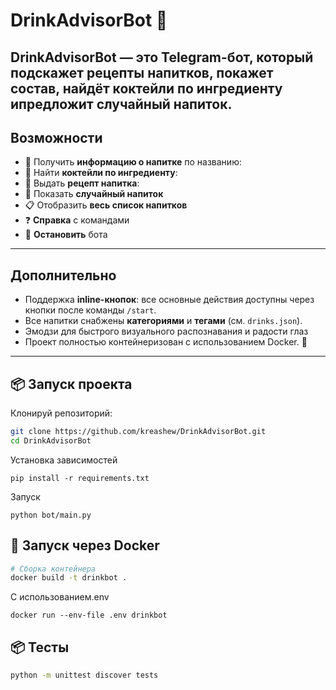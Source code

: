 # DrinkAdvisorBot 🍹

**DrinkAdvisorBot** — это Telegram-бот, который подскажет рецепты напитков, покажет состав, найдёт коктейли по ингредиенту ипредложит случайный напиток. 
---

## Возможности

- 📖 Получить **информацию о напитке** по названию: 
- 🧪 Найти **коктейли по ингредиенту**: 
- 🍹 Выдать **рецепт напитка**: 
- 🎲 Показать **случайный напиток**
- 📋 Отобразить **весь список напитков**
- ❓ **Справка** с командами
- 🛑 **Остановить** бота

---

## Дополнительно

- Поддержка **inline-кнопок**: все основные действия доступны через кнопки после команды `/start`.
- Все напитки снабжены **категориями** и **тегами** (см. `drinks.json`).
- Эмодзи для быстрого визуального распознавания и радости глаз
- Проект полностью контейнеризован с использованием Docker. 🐳

---

## 📦 Запуск проекта

Клонируй репозиторий:

```bash
git clone https://github.com/kreashew/DrinkAdvisorBot.git
cd DrinkAdvisorBot
```
Установка зависимостей
```
pip install -r requirements.txt
```
Запуск
```
python bot/main.py
```
## 🐳 Запуск через Docker

```bash
# Сборка контейнера
docker build -t drinkbot .
```
С использованием.env
```
docker run --env-file .env drinkbot
```
## 📦 Тесты

```bash
python -m unittest discover tests
```
